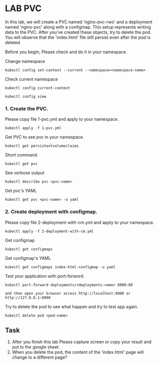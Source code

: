 # LAB PVC
In this lab, we will create a PVC named 'nginx-pvc-rwo' and a deployment named 'nginx-pvc' along with a configmap. This setup represents writing data to the PVC. After you've created these objects, try to delete the pod. You will observe that the 'index.html' file still persist even after the pod is deleted

Before you begin, Please check and do it in your namespace.

Change namespace 

```
kubectl config set-context --current --namespace=<namespace-name>
```
Check current namespace
```
kubectl config current-context

kubectl config view
```

### 1. Create the PVC.
Please copy file 1-pvc.yml and apply to your namespace.
```
kubectl apply -f 1-pvc.yml
```
Get PVC to see pvc in your namespace.
```
kubectl get persistentvolumeclaims
```
Short command.
```
kubectl get pvc
```
See verbose output
```
kubectl describe pvc <pvc-name>
```
Get pvc's YAML
```
kubectl get pvc <pvc-name> -o yaml
```


### 2. Create deployment with configmap.
Please copy file 2-deployment-with-cm.yml and apply to your namespace.
```
kubectl apply -f 2-deployment-with-cm.yml
```
Get configmap 
```
kubectl get configmaps
```
Get configmap's YAML  
```
kubectl get configmaps index-html-configmap -o yaml
```
Test your application with port-forword.
```
kubectl port-forward deployments/<deployments-name> 8000:80

and then open your browser access http://localhost:8000 or http://127.0.0.1:8000
```
Try to delete the pod to see what happen and try to test app again.
```
kubectl delete pod <pod-name> 
```


## Task
1. After you finish this lab Please capture screen or copy your result and put to the google sheet.
2. When you delete the pod, the content of the 'index.html' page will change to a different page?
